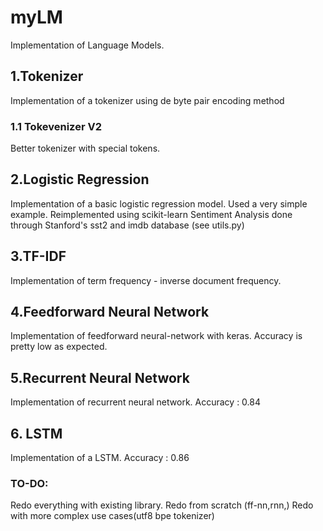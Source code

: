 # myLM
Implementation of Language Models.


## 1.Tokenizer
Implementation of a tokenizer using de byte pair encoding method
### 1.1 Tokevenizer V2
Better tokenizer with special tokens.

## 2.Logistic Regression
Implementation of a basic logistic regression model. Used a very simple example.
Reimplemented using scikit-learn
Sentiment Analysis done through Stanford's sst2 and imdb database (see utils.py)


## 3.TF-IDF
Implementation of term frequency - inverse document frequency.

## 4.Feedforward Neural Network
Implementation of feedforward neural-network with keras.
Accuracy is pretty low as expected.

## 5.Recurrent Neural Network
Implementation of recurrent neural network.
Accuracy : 0.84

## 6. LSTM
Implementation of a LSTM.
Accuracy : 0.86

### TO-DO:
Redo everything with existing library.
Redo from scratch (ff-nn,rnn,)
Redo with more complex use cases(utf8 bpe tokenizer)

